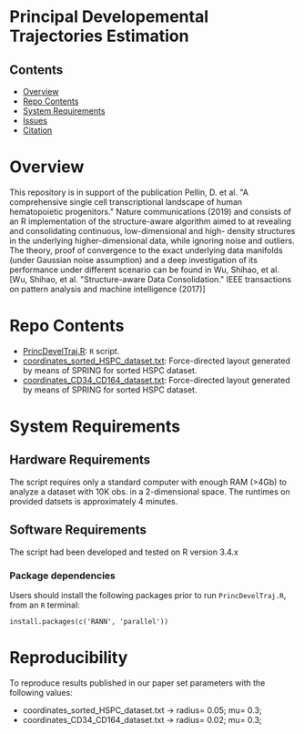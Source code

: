 # Principal Developemental Trajectories Estimation

## Contents

- [Overview](#overview)
- [Repo Contents](#repo-contents)
- [System Requirements](#system-requirements)
- [Issues](https://github.com/BiascoLab/PrincipalDevelopementalTrajectories/issues)
- [Citation](#citation)
# Overview
This repository is in support of the publication Pellin, D. et al. "A comprehensive single cell transcriptional landscape of human hematopoietic progenitors." Nature communications (2019) and consists of an R implementation of the structure-aware algorithm aimed to at revealing and consolidating continuous, low-dimensional and high- density structures in the underlying higher-dimensional data, while ignoring noise and outliers. The theory, proof of convergence to the exact underlying data manifolds (under Gaussian noise assumption) and a deep investigation of its performance under different scenario can be found in Wu, Shihao, et al. [Wu, Shihao, et al. "Structure-aware Data Consolidation." IEEE transactions on pattern analysis and machine intelligence (2017)]
# Repo Contents

- [PrincDevelTraj.R](./PrincDevelTraj.R): `R` script.
- [coordinates_sorted_HSPC_dataset.txt](./coordinates_sorted_HSPC_dataset.txt): Force-directed layout generated by means of SPRING for sorted HSPC dataset.
- [coordinates_CD34_CD164_dataset.txt](./coordinates_CD34_CD164_dataset.txt): Force-directed layout generated by means of SPRING for sorted HSPC dataset.

# System Requirements

## Hardware Requirements

The script requires only a standard computer with enough RAM (>4Gb) to analyze a dataset with 10K obs. in a 2-dimensional space.
The runtimes on provided datsets is approximately 4 minutes.

## Software Requirements
The script had been developed and tested on R version 3.4.x
### Package dependencies

Users should install the following packages prior to run  `PrincDevelTraj.R`, from an `R` terminal:

```
install.packages(c('RANN', 'parallel'))
```

# Reproducibility

To reproduce results published in our paper set parameters with the following values:
- coordinates_sorted_HSPC_dataset.txt -> radius= 0.05; mu= 0.3; 
- coordinates_CD34_CD164_dataset.txt -> radius= 0.02; mu= 0.3; 


